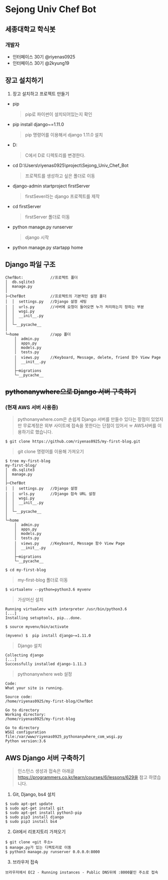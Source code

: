 # Sejong Univ Chef Bot

## 세종대학교 학식봇

### 개발자
* 인터페이스 30기 @riyenas0925
* 인터페이스 30기 @2kyung19

## 장고 설치하기

1. 장고 설치하고 프로젝트 만들기

* pip
    > pip로 파이썬이 설치되어있는지 확인

* pip install django~=1.11.0
    > pip 명령어를 이용해서 django 1.11.0 설치

* D:
    > C에서 D로 디렉토리를 변경한다.

* cd D:\Users\riyenas0925\project\Sejong_Univ_Chef_Bot
    > 프로젝트를 생성하고 싶은 폴더로 이동

* django-admin startproject firstServer
    > firstSever라는 django 프로젝트를 제작

* cd firstServer
    > firstServer 폴더로 이동

* python manage.py runserver
    > django 시작

* python manage.py startapp home

 
## Django 파일 구조

```
ChefBot:            //프로젝트 폴더
│  db.sqlite3
│  manage.py
│
├─ChefBot           //프로젝트의 기본적인 설정 폴더
│  │  settings.py   //Django 설정 세팅
│  │  urls.py       //서버에 요청이 들어오면 누가 처리하는지 정하는 부분
│  │  wsgi.py
│  │  __init__.py
│  │
│  └─__pycache__
│
└─home              //app 폴더
    │  admin.py
    │  apps.py
    │  models.py
    │  tests.py
    │  views.py     //Keyboard, Message, delete, friend 함수 View Page
    │  __init__.py
    │
    ├─migrations
    └─__pycache__

```

## ~~pythonanywhere으로 Django 서버 구축하기~~ 
### (현재 AWS 서버 사용중)

> pythonanywhere.com은 손쉽게 Django 서버를 만들수 있다는 장점이 있었지만 무료계정은 외부 사이트에 접속을 못한다는 단점이 있어서 ㅠ AWS서버를 이용하기로 했습니다.

    $ git clone https://github.com/riyenas0925/my-first-blog.git
> git clone 명령어를 이용해 가져오기
> 
    $ tree my-first-blog
    my-first-blog/
    │  db.sqlite3
    │  manage.py
    │
    ├─ChefBot
    │  │  settings.py   //Django 설정
    │  │  urls.py       //Django 접속 URL 설정
    │  │  wsgi.py
    │  │  __init__.py
    │  │
    │  └─__pycache__
    │
    └─home
        │  admin.py
        │  apps.py
        │  models.py
        │  tests.py
        │  views.py     //Keyboard, Message 함수 View Page
        │  __init__.py
        │
        ├─migrations
        └─__pycache__
>
    $ cd my-first-blog
> my-first-blog 폴더로 이동
>
    $ virtualenv --python=python3.6 myvenv
> 가상머신 설치
>
    Running virtualenv with interpreter /usr/bin/python3.6
    [...]
    Installing setuptools, pip...done.

    $ source myvenv/bin/activate

    (myvenv) $  pip install django~=1.11.0
> Django 설치
>
    Collecting django
    [...]
    Successfully installed django-1.11.3

> pythonanywhere web 설정
> 
    Code:
    What your site is running.

    Source code:
    /home/riyenas0925/my-first-blog/ChefBot

    Go to directory
    Working directory:
    /home/riyenas0925/my-first-blog

    Go to directory
    WSGI configuration file:/var/www/riyenas0925_pythonanywhere_com_wsgi.py
    Python version:3.6

## AWS Django 서버 구축하기

> 인스턴스 생성과 접속은 아래글 https://programmers.co.kr/learn/courses/6/lessons/629을 참고 하였습니다.

1. Git, Django, bs4 설치
>
    $ sudo apt-get update
    $ sudo apt-get install git
    $ sudo apt-get install python3-pip
    $ sudo pip3 install django
    $ sudo pip3 install bs4

2. Git에서 리포지토리 가져오기
>
    $ git clone <git 주소>
    $ manage.py가 있는 디렉토리로 이동
    $ python3 manage.py runserver 0.0.0.0:8000

3. 브라우저 접속
>
    브라우저에서 EC2 - Running instances - Public DNS뒤에 :8000붙인 주소로 접속